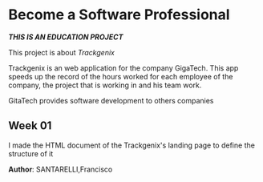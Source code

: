 # Become a Software Professional

***THIS IS AN EDUCATION PROJECT***

This project is about *Trackgenix*

Trackgenix is an web application for the company GigaTech. This app speeds up the record of the hours worked for each employee of the company, the project that is working in and his team work.

GitaTech provides software development to others companies

## Week 01
I made the HTML document of the Trackgenix's landing page to define the structure of it

**Author**: SANTARELLI,Francisco

